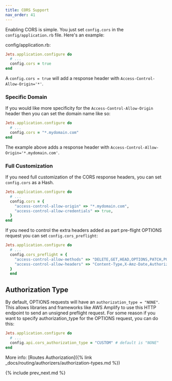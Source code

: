 ```yaml
---
title: CORS Support
nav_order: 41
---
```


Enabling CORS is simple.  You just set `config.cors` in the `config/application.rb` file.  Here's an example:

config/application.rb:

```ruby
Jets.application.configure do
  # ...
  config.cors = true
end
```

A `config.cors = true` will add a response header with `Access-Control-Allow-Origin='*'`.

### Specific Domain

If you would like more specificity for the `Access-Control-Allow-Origin` header then you can set the domain name like so:

```ruby
Jets.application.configure do
  # ...
  config.cors = "*.mydomain.com"
end
```

The example above adds a response header with `Access-Control-Allow-Origin='*.mydomain.com'`.

### Full Customization

If you need full customization of the CORS response headers, you can set `config.cors` as a Hash.

```ruby
Jets.application.configure do
  # ...
  config.cors = {
    "access-control-allow-origin" => "*.mydomain.com",
    "access-control-allow-credentials" => true,
  }
end
```

If you need to control the extra headers added as part pre-flight OPTIONS request you can set `config.cors_preflight`:

```ruby
Jets.application.configure do
  # ...
  config.cors_preflight = {
    "access-control-allow-methods" => "DELETE,GET,HEAD,OPTIONS,PATCH,POST,PUT",
    "access-control-allow-headers" => "Content-Type,X-Amz-Date,Authorization,X-Api-Key,X-Amz-Security-Token,X-Amz-User-Agent",
  }
  end
```

## Authorization Type

By default, OPTIONS requests will have an `authorization_type = "NONE"`. This allows libraries and frameworks like AWS Amplify to use this HTTP endpoint to send an unsigned preflight request. For some reason if you want to specify authorization_type for the OPTIONS request, you can do this:

```ruby
Jets.application.configure do
  # ...
  config.api.cors_authorization_type = "CUSTOM" # default is "NONE"
end
```

More info: [Routes Authorization]({% link _docs/routing/authorizers/authorization-types.md %})

{% include prev_next.md %}
